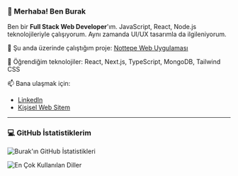### 👋 Merhaba! Ben Burak

Ben bir **Full Stack Web Developer**'ım. JavaScript, React, Node.js teknolojileriyle çalışıyorum. Aynı zamanda UI/UX tasarımla da ilgileniyorum.

🔭 Şu anda üzerinde çalıştığım proje: [Nottepe Web Uygulaması](https://github.com/kendi-proje-linkin)

🌱 Öğrendiğim teknolojiler: React, Next.js, TypeScript, MongoDB, Tailwind CSS

📫 Bana ulaşmak için:
- [LinkedIn](https://linkedin.com/in/kendi-linkin)
- [Kişisel Web Sitem](https://kendi-site.com)

---

### 💻 GitHub İstatistiklerim

![Burak'ın GitHub İstatistikleri](https://github-readme-stats.vercel.app/api?username=burakryder&show_icons=true&theme=radical)

![En Çok Kullanılan Diller](https://github-readme-stats.vercel.app/api/top-langs/?username=burakryder&layout=compact&theme=radical)

